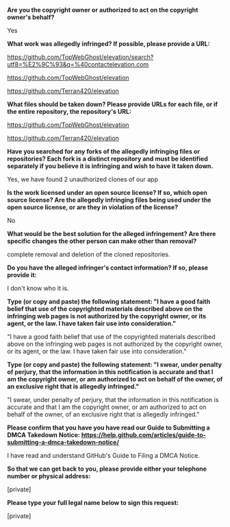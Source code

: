 **Are you the copyright owner or authorized to act on the copyright owner's behalf?**

Yes

**What work was allegedly infringed? If possible, please provide a URL:**

https://github.com/TopWebGhost/elevation/search?utf8=%E2%9C%93&q=%40contactelevation.com

https://github.com/TopWebGhost/elevation

https://github.com/Terran420/elevation

**What files should be taken down? Please provide URLs for each file, or if the entire repository, the repository's URL:**

https://github.com/TopWebGhost/elevation

https://github.com/Terran420/elevation

**Have you searched for any forks of the allegedly infringing files or repositories? Each fork is a distinct repository and must be identified separately if you believe it is infringing and wish to have it taken down.**

Yes, we have found 2 unauthorized clones of our app

**Is the work licensed under an open source license? If so, which open source license? Are the allegedly infringing files being used under the open source license, or are they in violation of the license?**

No

**What would be the best solution for the alleged infringement? Are there specific changes the other person can make other than removal?**

complete removal and deletion of the cloned repositories.

**Do you have the alleged infringer's contact information? If so, please provide it:**

I don't know who it is.

**Type (or copy and paste) the following statement: "I have a good faith belief that use of the copyrighted materials described above on the infringing web pages is not authorized by the copyright owner, or its agent, or the law. I have taken fair use into consideration."**

"I have a good faith belief that use of the copyrighted materials described above on the infringing web pages is not authorized by the copyright owner, or its agent, or the law. I have taken fair use into consideration."

**Type (or copy and paste) the following statement: "I swear, under penalty of perjury, that the information in this notification is accurate and that I am the copyright owner, or am authorized to act on behalf of the owner, of an exclusive right that is allegedly infringed."**

"I swear, under penalty of perjury, that the information in this notification is accurate and that I am the copyright owner, or am authorized to act on behalf of the owner, of an exclusive right that is allegedly infringed."

**Please confirm that you have you have read our Guide to Submitting a DMCA Takedown Notice: https://help.github.com/articles/guide-to-submitting-a-dmca-takedown-notice/**

I have read and understand GitHub's Guide to Filing a DMCA Notice.

**So that we can get back to you, please provide either your telephone number or physical address:**

[private]

**Please type your full legal name below to sign this request:**

[private]
